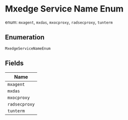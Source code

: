 
# Mxedge Service Name Enum

enum: `mxagent`, `mxdas`, `mxocproxy`, `radsecproxy`, `tunterm`

## Enumeration

`MxedgeServiceNameEnum`

## Fields

| Name |
|  --- |
| `mxagent` |
| `mxdas` |
| `mxocproxy` |
| `radsecproxy` |
| `tunterm` |

